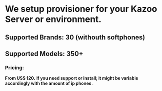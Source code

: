 # **We setup provisioner for your Kazoo Server or environment.**

## Supported Brands: 30 (withouth softphones)
## Supported Models: 350+



### Pricing:
**From US$ 120.**
**If you need support or install; it might be variable accordingly with the amount of ip phones.**
